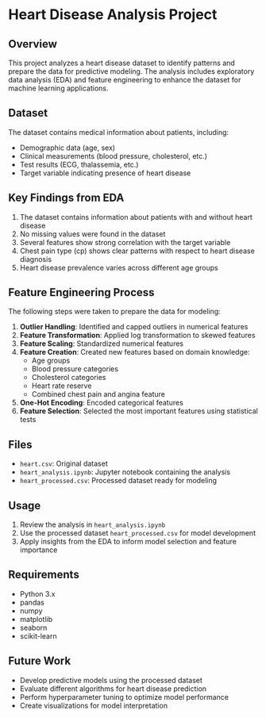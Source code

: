 # Heart Disease Analysis Project

## Overview
This project analyzes a heart disease dataset to identify patterns and prepare the data for predictive modeling. The analysis includes exploratory data analysis (EDA) and feature engineering to enhance the dataset for machine learning applications.

## Dataset
The dataset contains medical information about patients, including:
- Demographic data (age, sex)
- Clinical measurements (blood pressure, cholesterol, etc.)
- Test results (ECG, thalassemia, etc.)
- Target variable indicating presence of heart disease

## Key Findings from EDA
1. The dataset contains information about patients with and without heart disease
2. No missing values were found in the dataset
3. Several features show strong correlation with the target variable
4. Chest pain type (cp) shows clear patterns with respect to heart disease diagnosis
5. Heart disease prevalence varies across different age groups

## Feature Engineering Process
The following steps were taken to prepare the data for modeling:

1. **Outlier Handling**: Identified and capped outliers in numerical features
2. **Feature Transformation**: Applied log transformation to skewed features
3. **Feature Scaling**: Standardized numerical features
4. **Feature Creation**: Created new features based on domain knowledge:
   - Age groups
   - Blood pressure categories
   - Cholesterol categories
   - Heart rate reserve
   - Combined chest pain and angina feature
5. **One-Hot Encoding**: Encoded categorical features
6. **Feature Selection**: Selected the most important features using statistical tests

## Files
- `heart.csv`: Original dataset
- `heart_analysis.ipynb`: Jupyter notebook containing the analysis
- `heart_processed.csv`: Processed dataset ready for modeling

## Usage
1. Review the analysis in `heart_analysis.ipynb`
2. Use the processed dataset `heart_processed.csv` for model development
3. Apply insights from the EDA to inform model selection and feature importance

## Requirements
- Python 3.x
- pandas
- numpy
- matplotlib
- seaborn
- scikit-learn

## Future Work
- Develop predictive models using the processed dataset
- Evaluate different algorithms for heart disease prediction
- Perform hyperparameter tuning to optimize model performance
- Create visualizations for model interpretation
